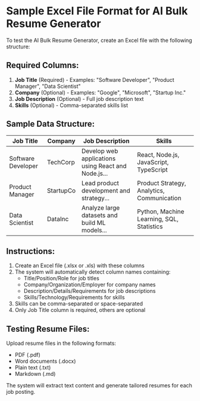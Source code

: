 # Sample Excel File Format for AI Bulk Resume Generator

To test the AI Bulk Resume Generator, create an Excel file with the following structure:

## Required Columns:

1. **Job Title** (Required) - Examples: "Software Developer", "Product Manager", "Data Scientist"
2. **Company** (Optional) - Examples: "Google", "Microsoft", "Startup Inc."
3. **Job Description** (Optional) - Full job description text
4. **Skills** (Optional) - Comma-separated skills list

## Sample Data Structure:

| Job Title          | Company   | Job Description                                     | Skills                                     |
| ------------------ | --------- | --------------------------------------------------- | ------------------------------------------ |
| Software Developer | TechCorp  | Develop web applications using React and Node.js... | React, Node.js, JavaScript, TypeScript     |
| Product Manager    | StartupCo | Lead product development and strategy...            | Product Strategy, Analytics, Communication |
| Data Scientist     | DataInc   | Analyze large datasets and build ML models...       | Python, Machine Learning, SQL, Statistics  |

## Instructions:

1. Create an Excel file (.xlsx or .xls) with these columns
2. The system will automatically detect column names containing:
   - Title/Position/Role for job titles
   - Company/Organization/Employer for company names
   - Description/Details/Requirements for job descriptions
   - Skills/Technology/Requirements for skills
3. Skills can be comma-separated or space-separated
4. Only Job Title column is required, others are optional

## Testing Resume Files:

Upload resume files in the following formats:

- PDF (.pdf)
- Word documents (.docx)
- Plain text (.txt)
- Markdown (.md)

The system will extract text content and generate tailored resumes for each job posting.
